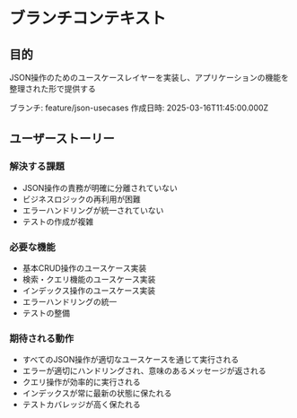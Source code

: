 # ブランチコンテキスト

## 目的

JSON操作のためのユースケースレイヤーを実装し、アプリケーションの機能を整理された形で提供する

ブランチ: feature/json-usecases
作成日時: 2025-03-16T11:45:00.000Z

## ユーザーストーリー

### 解決する課題

- JSON操作の責務が明確に分離されていない
- ビジネスロジックの再利用が困難
- エラーハンドリングが統一されていない
- テストの作成が複雑

### 必要な機能

- 基本CRUD操作のユースケース実装
- 検索・クエリ機能のユースケース実装
- インデックス操作のユースケース実装
- エラーハンドリングの統一
- テストの整備

### 期待される動作

- すべてのJSON操作が適切なユースケースを通じて実行される
- エラーが適切にハンドリングされ、意味のあるメッセージが返される
- クエリ操作が効率的に実行される
- インデックスが常に最新の状態に保たれる
- テストカバレッジが高く保たれる

